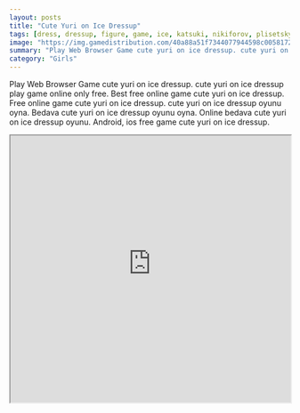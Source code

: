 ```yaml
---
layout: posts
title: "Cute Yuri on Ice Dressup"
tags: [dress, dressup, figure, game, ice, katsuki, nikiforov, plisetsky, skater, victor, yuri, free, online, games, oyna, game, free, games, play, play, games]
image: "https://img.gamedistribution.com/40a88a51f7344077944598c00581727c.jpg"
summary: "Play Web Browser Game cute yuri on ice dressup. cute yuri on ice dressup play game online only free. Best free online game cute yuri on ice dressup. Free online game cute yuri on ice dressup. cute yuri on ice dressup oyunu oyna. Bedava cute yuri on ice dressup oyunu oyna. Online bedava cute yuri on ice dressup oyunu. Android, ios free game cute yuri on ice dressup."
category: "Girls"
---
```


Play Web Browser Game cute yuri on ice dressup. cute yuri on ice dressup play game online only free. Best free online game cute yuri on ice dressup. Free online game cute yuri on ice dressup. cute yuri on ice dressup oyunu oyna. Bedava cute yuri on ice dressup oyunu oyna. Online bedava cute yuri on ice dressup oyunu. Android, ios free game cute yuri on ice dressup.

<iframe width="100%" height="480px;" src="https://flash.gamedistribution.com?game=40a88a51f7344077944598c00581727c"></iframe>